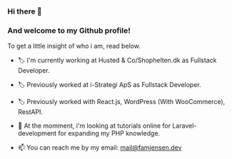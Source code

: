 ### Hi there 👋
### And welcome to my Github profile!

To get a little insight of who i am, read below.


- 🏷️ I'm currently working at Husted & Co/Shophelten.dk as Fullstack Developer.
- 🏷️ Previously worked at i-Strategi ApS as Fullstack Developer.
- 🏷️ Previously worked with React.js, WordPress (With WooCommerce), RestAPI.

- 🌱 At the momment, i'm looking at tutorials online for Laravel-development for expanding my PHP knowledge.
- 📫 You can reach me by my email: [mail@famjensen.dev](mailto:mail@famjensen.dev)

<!--
**TimmJensen/TimmJensen** is a ✨ _special_ ✨ repository because its `README.md` (this file) appears on your GitHub profile.

Here are some ideas to get you started:

- 🔭 I’m currently working on ...
- 🌱 I’m currently learning ...
- 👯 I’m looking to collaborate on ...
- 🤔 I’m looking for help with ...
- 💬 Ask me about ...
- 📫 How to reach me: ...
- 😄 Pronouns: ...
- ⚡ Fun fact: ...
-->

